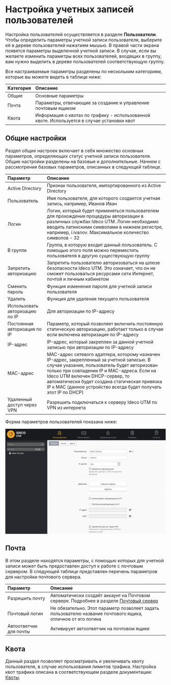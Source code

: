 # Настройка учетных записей пользователей

Настройка пользователей осуществляется в разделе **Пользователи**. Чтобы определить параметры учетной записи пользователя, выберите её в дереве пользователей нажатием мышью. В правой части экрана появятся параметры выделенной учетной записи. В случае, если вы желаете изменить параметры всех пользователей, входящих в группу, вам нужно выделить в дереве пользователей соответствующую группу.

Все настраиваемые параметры разделены по нескольким категориям, которые вы можете видеть в таблице ниже:

| Категория | Описание |
| :--- | :--- |
| Общие | Основные параметры |
| Почта | Параметры, отвечающие за создание и управление почтовым ящиком |
| Квота | Информация о квотах по трафику - использованной квоте. Используется в случае установки квот |

## Общие настройки

Раздел общих настроек включает в себя множество основных параметров, определяющих статус учетной записи пользователя. Общие настройки разделены на базовые и дополнительные. Начнем с рассмотрения базовых параметров, описанных в следующей таблице.

| Параметр | Описание |
| :--- | :--- |
| Active Directory | Признак пользователя, импортированного из Active Directory |
| Пользователь | Имя пользователя, для которого создается учетная запись, например, Иванов Иван |
| Логин | Логин, который будет применяться пользователем для прохождения процедуры авторизации в различных службах Ideco UTM. Логин необходимо вводить латинскими символами  в нижнем регистре, например, i.ivanov. Максимальное количество символов - 32 |
| В группе | Группа, в которую входит данный пользователь. С помощью этого поля можно переместить пользователя в другую существующую группу |
| Запретить авторизацию | Запретить пользователю авторизоваться на шлюзе безопасности Ideco UTM. Это означает, что он не сможет пользоваться ресурсами сети Интернет, почтой и личным кабинетом |
| Сменить пароль | Функция изменения пароля для учетной записи пользователя |
| Удалить | Функция для удаления текущего пользователя |
| Использовать авторизацию по IP | Для авторизации по IP-адресу |
| Постоянная авторизация по IP | Параметр, который позволяет включить постоянную статическую авторизацию, работает только в случае если включена авторизация по IP-адресу |
| IP-адрес | IP-адрес, который закреплен за данной учетной записью при авторизации по IP-адресу |
| MAC-адрес | MAC-адрес сетевого адаптера, которому назначен IP-адрес, закрепленный за учетной записью. В случае указания, пользователь будет авторизован только при совпадении IP и MAC-адреса. Если на Ideco UTM включен DHCP-сервер, то автоматически будет создана статическая привязка IP к MAC \(данное устройство всегда будет получать этот IP по DHCP\) |
| Удаленный доступ через VPN | Разрешить подключаться к серверу Ideco UTM по VPN из интернета |

Форма параметров пользователей показана ниже:

![](../.gitbook/assets/11239479.jpg)

## Почта

В этом разделе находятся параметры, с помощью которых для учетной записи может быть предоставлен доступ к работе с почтовым сервером. В следующей таблице представлен перечень параметров для настройки почтового сервера.

| Параметр | Описание |
| :--- | :--- |
| Разрешить почту | Автоматически создаёт аккаунт на Почтовом сервере. Подробнее в разделе [Почтовый сервер](../services/mail/) |
| Почтовый логин | Не обязательно. Этот параметр позволяет задать пользователю название почтового ящика, отличное от его логина |
| Автоответчик для почты | Активирует автоответчик на почтовом ящике |

## Квота

Данный раздел позволяет просматривать и увеличивать квоту пользователя, в случае использования лимитов трафика. Настройка квот трафика описана в соответствующем разделе документации: [Квоты](../access-rules/quotas.md).

